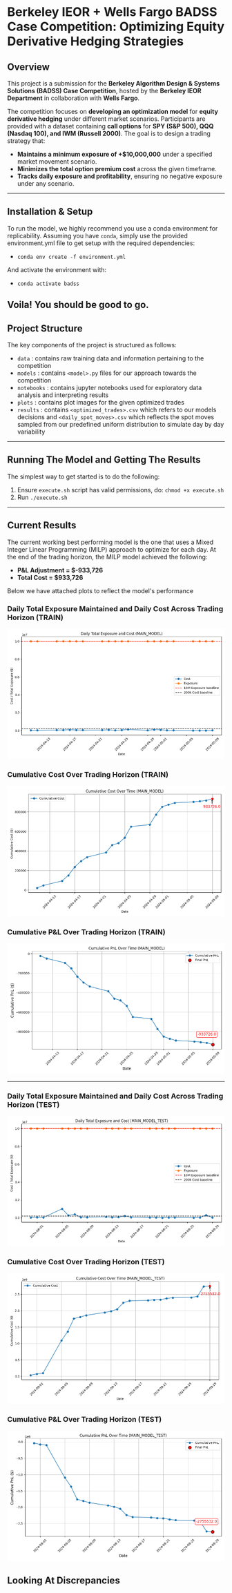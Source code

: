 # Berkeley IEOR + Wells Fargo BADSS Case Competition: Optimizing Equity Derivative Hedging Strategies

## **Overview**
This project is a submission for the **Berkeley Algorithm Design & Systems Solutions (BADSS) Case Competition**, hosted by the **Berkeley IEOR Department** in collaboration with **Wells Fargo**. 

The competition focuses on **developing an optimization model** for **equity derivative hedging** under different market scenarios. Participants are provided with a dataset containing **call options** for **SPY (S&P 500), QQQ (Nasdaq 100), and IWM (Russell 2000)**. The goal is to design a trading strategy that:

- **Maintains a minimum exposure of +$10,000,000** under a specified market movement scenario.
- **Minimizes the total option premium cost** across the given timeframe.
- **Tracks daily exposure and profitability**, ensuring no negative exposure under any scenario.

---

## **Installation & Setup**
To run the model, we highly recommend you use a conda environment for replicability. Assuming you have `conda`, simply use the provided environment.yml file to get setup with the required dependencies:

- `conda env create -f environment.yml`

And activate the environment with:

- `conda activate badss`

Voila! You should be good to go.
---

## **Project Structure**
The key components of the project is structured as follows:

- `data` : contains raw training data and information pertaining to the competition
- `models` : contains `<model>.py` files for our approach towards the competition
- `notebooks` : contains jupyter notebooks used for exploratory data analysis and interpreting results
- `plots` : contains plot images for the given optimized trades
- `results` : contains `<optimized_trades>.csv` which refers to our models decisions and `<daily_spot_moves>.csv` which reflects the spot moves sampled from our predefined uniform distribution to simulate day by day variability

---
## **Running The Model and Getting The Results**
The simplest way to get started is to do the following:

1. Ensure `execute.sh` script has valid permissions, do: `chmod +x execute.sh`
2. Run `./execute.sh` 

---
## **Current Results**
The current working best performing model is the one that uses a Mixed Integer Linear Programming (MILP) approach to optimize for each day. At the end of the trading horizon, the MILP model achieved the following:

- **P&L Adjustment = $-933,726**
- **Total Cost = $933,726**

Below we have attached plots to reflect the model's performance

### Daily Total Exposure Maintained and Daily Cost Across Trading Horizon (TRAIN)
![Daily Total Exposure Maintained and Daily Cost Across Trading Horizon](./plots/cost_and_exposure_over_time_MAIN_MODEL.png)

### Cumulative Cost Over Trading Horizon (TRAIN)
![Cumulative Cost Over Trading Horizon](./plots/cumulative_cost_over_time_MAIN_MODEL.png)

### Cumulative P&L Over Trading Horizon (TRAIN)
![Cumulative P&L Over Trading Horizon](./plots/cumulative_pnl_MAIN_MODEL.png)

---

### Daily Total Exposure Maintained and Daily Cost Across Trading Horizon (TEST)
![Daily Total Exposure Maintained and Daily Cost Across Trading Horizon](./plots/cost_and_exposure_over_time_MAIN_MODEL_TEST.png)

### Cumulative Cost Over Trading Horizon (TEST)
![Cumulative Cost Over Trading Horizon](./plots/cumulative_cost_over_time_MAIN_MODEL_TEST.png)

### Cumulative P&L Over Trading Horizon (TEST)
![Cumulative P&L Over Trading Horizon](./plots/cumulative_pnl_MAIN_MODEL_TEST.png)

## **Looking At Discrepancies**

